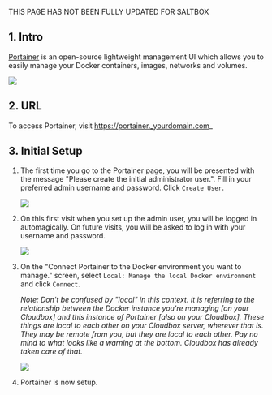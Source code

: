 THIS PAGE HAS NOT BEEN FULLY UPDATED FOR SALTBOX

## 1. Intro

[Portainer](https://portainer.io/) is an open-source lightweight management UI which allows you to easily manage your Docker containers, images, networks and volumes.

![](https://i.imgur.com/v3fukYX.png)

## 2. URL

To access Portainer, visit  https://portainer._yourdomain.com_

## 3. Initial Setup

1. The first time you go to the Portainer page, you will be presented with the message "Please create the initial administrator user.". Fill in your preferred admin username and password. Click `Create User`.

    ![ ](https://i.imgur.com/lqRwB04.png)

1. On this first visit when you set up the admin user, you will be logged in automagically. On future visits, you will be asked to log in with your username and password.

    ![](https://i.imgur.com/pJc8fYo.png)

1. On the "Connect Portainer to the Docker environment you want to manage." screen, select `Local: Manage the local Docker environment` and click `Connect`.  

    _Note: Don't be confused by "local" in this context.  It is referring to the relationship between the Docker instance you're managing [on your Cloudbox] and this instance of Portainer [also on your Cloudbox].  These things are local to each other on your Cloudbox server, wherever that is.  They may be remote from you, but they are local to each other.  Pay no mind to what looks like a warning at the bottom.  Cloudbox has already taken care of that._

    ![](https://i.imgur.com/VoBPGwG.png)

1. Portainer is now setup.